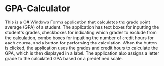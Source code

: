 # GPA-Calculator
This is a C# Windows Forms application that calculates the grade point average (GPA) of a student. 
The application has text boxes for inputting the student's grades, checkboxes for indicating which grades to exclude from the calculation,
combo boxes for inputting the number of credit hours for each course, and a button for performing the calculation. 
When the button is clicked, the application uses the grades and credit hours to calculate the GPA, which is then displayed in a label. 
The application also assigns a letter grade to the calculated GPA based on a predefined scale.

